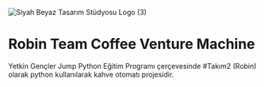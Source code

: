  ![Siyah Beyaz Tasarım Stüdyosu Logo (3)](https://user-images.githubusercontent.com/72699045/190245807-cfb0a532-c716-4507-845d-9c43c5163790.png)

# Robin Team Coffee Venture Machine
Yetkin Gençler Jump Python Eğitim Programı çerçevesinde #Takım2 (Robin) olarak python kullanılarak kahve otomatı projesidir.
